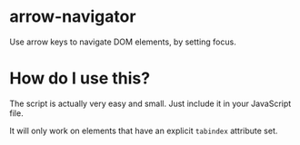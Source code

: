# arrow-navigator

Use arrow keys to navigate DOM elements, by setting focus.

# How do I use this?

The script is actually very easy and small. Just include it in your JavaScript file.

It will only work on elements that have an explicit `tabindex` attribute set.
